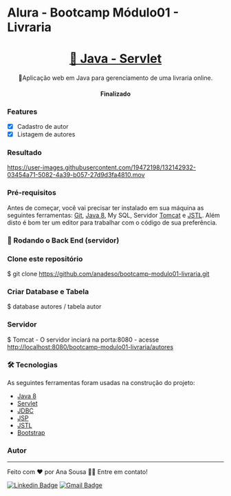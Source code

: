 
# Alura - Bootcamp Módulo01 - Livraria 
<h1 align="center">
    <a href="https://www.baeldung.com/get-started-with-java-series">🔗 Java - Servlet</a>
</h1>
<p align="center">💜Aplicação web em Java para gerenciamento de uma livraria online.</p>

<h4 align="center"> 
	Finalizado
</h4>

### Features

- [x] Cadastro de autor
- [x] Listagem de autores

### Resultado

https://user-images.githubusercontent.com/19472198/132142932-03454a71-5082-4a39-b057-27d9d3fa4810.mov

### Pré-requisitos

Antes de começar, você vai precisar ter instalado em sua máquina as seguintes ferramentas:
[Git](https://git-scm.com), [Java 8](https://www.oracle.com/br/java/technologies/javase/javase-jdk8-downloads.html), My SQL, Servidor [Tomcat](http://tomcat.apache.org/) e [JSTL](https://repo1.maven.org/maven2/javax/servlet/jstl/1.2/jstl-1.2.jar).
Além disto é bom ter um editor para trabalhar com o código de sua preferência.

### 🎲 Rodando o Back End (servidor)
### Clone este repositório
$ git clone <https://github.com/anadeso/bootcamp-modulo01-livraria.git>

### Criar Database e Tabela
$ database autores / tabela autor

### Servidor
$ Tomcat - O servidor inciará na porta:8080 - acesse <http://localhost:8080/bootcamp-modulo01-livraria/autores>

### 🛠 Tecnologias

As seguintes ferramentas foram usadas na construção do projeto:

- [Java 8](https://www.oracle.com/br/java/technologies/javase/javase-jdk8-downloads.html)
- [Servlet](https://www.alura.com.br/artigos/criando-uma-aplicacao-java-web-com-servlet?gclid=Cj0KCQjw1dGJBhD4ARIsANb6OdkHm-ssiGlfi5V1QNeQDXkURvLbCZrbjDlClWafXh43_OVmOc0iSLsaAodNEALw_wcB)
- [JDBC](https://www.alura.com.br/artigos/conhecendo-o-jdbc?gclid=Cj0KCQjw1dGJBhD4ARIsANb6OdlvuaSoSBqxyAMPwX4NKDc3zBGxAdh8UEacxn7A3eGnr9nJYg4pRdEaAqOtEALw_wcB)
- [JSP](https://www.alura.com.br/artigos/javaserver-pages?gclid=Cj0KCQjw1dGJBhD4ARIsANb6OdkwklSGymZCHFQPDMwZ_V3Z2xej8z9KzHdrk853kBLWctcfbgfdop4aAkxfEALw_wcB)
- [JSTL](https://www.caelum.com.br/apostila-java-web/usando-taglibs#taglibs)
- [Bootstrap](https://getbootstrap.com/)

### Autor
---
Feito com ❤️ por Ana Sousa 👋🏽 Entre em contato!

[![Linkedin Badge](https://img.shields.io/badge/-Ana-blue?style=flat-square&logo=Linkedin&logoColor=white&link=https://www.linkedin.com/in/ana-sousa-1841a6104/)](https://www.linkedin.com/in/ana-sousa-1841a6104/) 
[![Gmail Badge](https://img.shields.io/badge/-anadeso90@gmail.com-c14438?style=flat-square&logo=Gmail&logoColor=white&link=mailto:anadeso90@gmail.com)](mailto:anadeso90@gmail.com)

